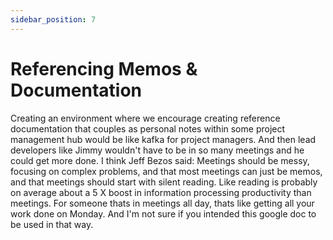 ```yaml
---
sidebar_position: 7
---
```


# Referencing Memos & Documentation

Creating an environment where we encourage creating reference documentation that couples as personal notes within some project management hub would be like kafka for project managers. And then lead developers like Jimmy wouldn't have to be in so many meetings and he could get more done. I think Jeff Bezos said: Meetings should be messy, focusing on complex problems, and that most meetings can just be memos, and that meetings should start with silent reading. Like reading is probably on average about a 5 X boost in information processing productivity than meetings. For someone thats in meetings all day, thats like getting all your work done on Monday. And I'm not sure if you intended this google doc to be used in that way.
